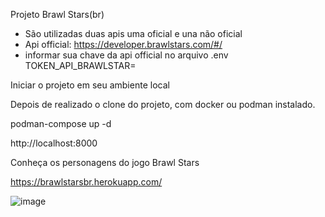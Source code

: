 Projeto Brawl Stars(br)

* São utilizadas duas apis uma oficial e una não oficial
* Api official: https://developer.brawlstars.com/#/
* informar sua chave da api official no arquivo .env TOKEN_API_BRAWLSTAR=

Iniciar o projeto em seu ambiente local

Depois de realizado o clone do projeto, com docker ou podman instalado.

podman-compose up -d

http://localhost:8000

Conheça os personagens do jogo Brawl Stars

https://brawlstarsbr.herokuapp.com/

![image](https://user-images.githubusercontent.com/1526849/159144528-30e0ea46-2de0-4ed6-8bbd-bc84906b0e74.png)
